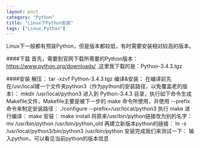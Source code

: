 ```yaml
---
layout: post
category: "Python"
title: "Linux下Python安装"
tags: ["Linux,Python"]
---
```


Linux下一般都有预装Python，但是版本都较低，有时需要安装相对较高的版本。

####下载
首先，需要到官网下载所需要的Python版本：https://www.python.org/downloads/ ,这里我下载的是：Python-3.4.3.tgz

####安装
解压：
  tar -xzvf Python-3.4.3.tgz
编译&安装：
  在编译前先在/usr/local建一个文件夹python3（作为python的安装路径，以免覆盖老的版本）：
    mkdir /usr/local/python3
  进入到 Python-3.4.3 目录，执行如下命令生成Makefile文件，Makefile主要是被下一步的 make 命令所使用，并使用 --prefix 命令来制定安装路径：
    ./configure --prefix=/usr/local/python3
  执行 make 进行编译：
    make
  安装：
    make install
  将原来/usr/bin/python链接改为别的名字：
    mv /usr/bin/python /usr/bin/python_old
  再建立新版本python的链接：
    ln -s /usr/local/python3/bin/python3 /usr/bin/python
安装完成我们来测试一下：
输入python，可以看见当前python的版本信息
